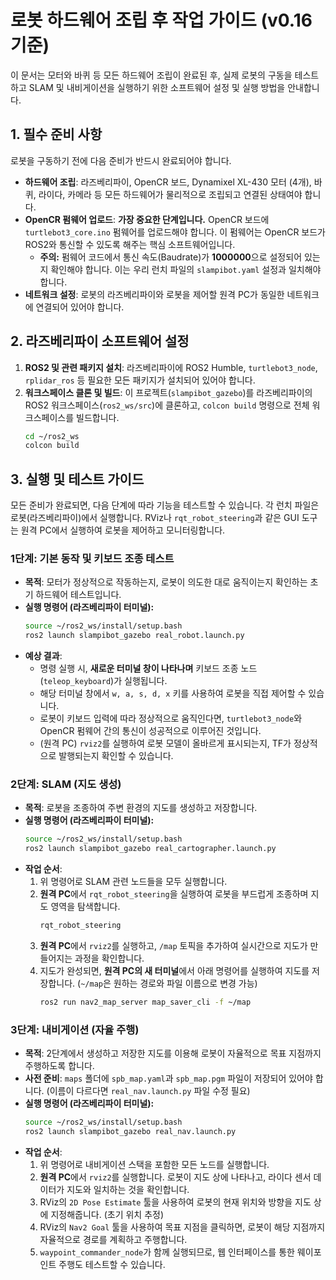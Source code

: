 # 로봇 하드웨어 조립 후 작업 가이드 (v0.16 기준)

이 문서는 모터와 바퀴 등 모든 하드웨어 조립이 완료된 후, 실제 로봇의 구동을 테스트하고 SLAM 및 내비게이션을 실행하기 위한 소프트웨어 설정 및 실행 방법을 안내합니다.

## 1. 필수 준비 사항

로봇을 구동하기 전에 다음 준비가 반드시 완료되어야 합니다.

*   **하드웨어 조립**: 라즈베리파이, OpenCR 보드, Dynamixel XL-430 모터 (4개), 바퀴, 라이다, 카메라 등 모든 하드웨어가 물리적으로 조립되고 연결된 상태여야 합니다.
*   **OpenCR 펌웨어 업로드**: **가장 중요한 단계입니다.** OpenCR 보드에 `turtlebot3_core.ino` 펌웨어를 업로드해야 합니다. 이 펌웨어는 OpenCR 보드가 ROS2와 통신할 수 있도록 해주는 핵심 소프트웨어입니다.
    *   **주의:** 펌웨어 코드에서 통신 속도(Baudrate)가 **1000000**으로 설정되어 있는지 확인해야 합니다. 이는 우리 런치 파일의 `slampibot.yaml` 설정과 일치해야 합니다.
*   **네트워크 설정**: 로봇의 라즈베리파이와 로봇을 제어할 원격 PC가 동일한 네트워크에 연결되어 있어야 합니다.

## 2. 라즈베리파이 소프트웨어 설정

1.  **ROS2 및 관련 패키지 설치**: 라즈베리파이에 ROS2 Humble, `turtlebot3_node`, `rplidar_ros` 등 필요한 모든 패키지가 설치되어 있어야 합니다.
2.  **워크스페이스 클론 및 빌드**: 이 프로젝트(`slampibot_gazebo`)를 라즈베리파이의 ROS2 워크스페이스(`ros2_ws/src`)에 클론하고, `colcon build` 명령으로 전체 워크스페이스를 빌드합니다.
    ```bash
    cd ~/ros2_ws
    colcon build
    ```

## 3. 실행 및 테스트 가이드

모든 준비가 완료되면, 다음 단계에 따라 기능을 테스트할 수 있습니다. 각 런치 파일은 로봇(라즈베리파이)에서 실행합니다. RViz나 `rqt_robot_steering`과 같은 GUI 도구는 원격 PC에서 실행하여 로봇을 제어하고 모니터링합니다.

### 1단계: 기본 동작 및 키보드 조종 테스트

*   **목적**: 모터가 정상적으로 작동하는지, 로봇이 의도한 대로 움직이는지 확인하는 초기 하드웨어 테스트입니다.
*   **실행 명령어 (라즈베리파이 터미널):**
    ```bash
    source ~/ros2_ws/install/setup.bash
    ros2 launch slampibot_gazebo real_robot.launch.py
    ```
*   **예상 결과**:
    *   명령 실행 시, **새로운 터미널 창이 나타나며** 키보드 조종 노드(`teleop_keyboard`)가 실행됩니다.
    *   해당 터미널 창에서 `w, a, s, d, x` 키를 사용하여 로봇을 직접 제어할 수 있습니다.
    *   로봇이 키보드 입력에 따라 정상적으로 움직인다면, `turtlebot3_node`와 OpenCR 펌웨어 간의 통신이 성공적으로 이루어진 것입니다.
    *   (원격 PC) `rviz2`를 실행하여 로봇 모델이 올바르게 표시되는지, TF가 정상적으로 발행되는지 확인할 수 있습니다.

### 2단계: SLAM (지도 생성)

*   **목적**: 로봇을 조종하여 주변 환경의 지도를 생성하고 저장합니다.
*   **실행 명령어 (라즈베리파이 터미널):**
    ```bash
    source ~/ros2_ws/install/setup.bash
    ros2 launch slampibot_gazebo real_cartographer.launch.py
    ```
*   **작업 순서**:
    1.  위 명령어로 SLAM 관련 노드들을 모두 실행합니다.
    2.  **원격 PC**에서 `rqt_robot_steering`을 실행하여 로봇을 부드럽게 조종하며 지도 영역을 탐색합니다.
        ```bash
        rqt_robot_steering
        ```
    3.  **원격 PC**에서 `rviz2`를 실행하고, `/map` 토픽을 추가하여 실시간으로 지도가 만들어지는 과정을 확인합니다.
    4.  지도가 완성되면, **원격 PC의 새 터미널**에서 아래 명령어를 실행하여 지도를 저장합니다. (`~/map`은 원하는 경로와 파일 이름으로 변경 가능)
        ```bash
        ros2 run nav2_map_server map_saver_cli -f ~/map
        ```

### 3단계: 내비게이션 (자율 주행)

*   **목적**: 2단계에서 생성하고 저장한 지도를 이용해 로봇이 자율적으로 목표 지점까지 주행하도록 합니다.
*   **사전 준비**: `maps` 폴더에 `spb_map.yaml`과 `spb_map.pgm` 파일이 저장되어 있어야 합니다. (이름이 다르다면 `real_nav.launch.py` 파일 수정 필요)
*   **실행 명령어 (라즈베리파이 터미널):**
    ```bash
    source ~/ros2_ws/install/setup.bash
    ros2 launch slampibot_gazebo real_nav.launch.py
    ```
*   **작업 순서**:
    1.  위 명령어로 내비게이션 스택을 포함한 모든 노드를 실행합니다.
    2.  **원격 PC**에서 `rviz2`를 실행합니다. 로봇이 지도 상에 나타나고, 라이다 센서 데이터가 지도와 일치하는 것을 확인합니다.
    3.  RViz의 `2D Pose Estimate` 툴을 사용하여 로봇의 현재 위치와 방향을 지도 상에 지정해줍니다. (초기 위치 추정)
    4.  RViz의 `Nav2 Goal` 툴을 사용하여 목표 지점을 클릭하면, 로봇이 해당 지점까지 자율적으로 경로를 계획하고 주행합니다.
    5.  `waypoint_commander_node`가 함께 실행되므로, 웹 인터페이스를 통한 웨이포인트 주행도 테스트할 수 있습니다.
